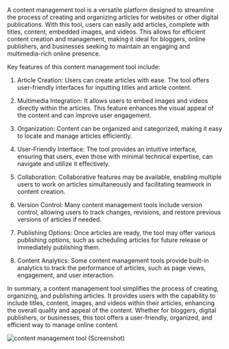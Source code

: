 A content management tool is a versatile platform designed to streamline the process of creating and organizing articles for websites or other digital publications. With this tool, users can easily add articles, complete with titles, content, embedded images, and videos. This allows for efficient content creation and management, making it ideal for bloggers, online publishers, and businesses seeking to maintain an engaging and multimedia-rich online presence.

Key features of this content management tool include:

1. Article Creation: Users can create articles with ease. The tool offers user-friendly interfaces for inputting titles and article content.

2. Multimedia Integration: It allows users to embed images and videos directly within the articles. This feature enhances the visual appeal of the content and can improve user engagement.

3. Organization: Content can be organized and categorized, making it easy to locate and manage articles efficiently.

4. User-Friendly Interface: The tool provides an intuitive interface, ensuring that users, even those with minimal technical expertise, can navigate and utilize it effectively.

5. Collaboration: Collaborative features may be available, enabling multiple users to work on articles simultaneously and facilitating teamwork in content creation.

6. Version Control: Many content management tools include version control, allowing users to track changes, revisions, and restore previous versions of articles if needed.

7. Publishing Options: Once articles are ready, the tool may offer various publishing options, such as scheduling articles for future release or immediately publishing them.

8. Content Analytics: Some content management tools provide built-in analytics to track the performance of articles, such as page views, engagement, and user interaction.

In summary, a content management tool simplifies the process of creating, organizing, and publishing articles. It provides users with the capability to include titles, content, images, and videos within their articles, enhancing the overall quality and appeal of the content. Whether for bloggers, digital publishers, or businesses, this tool offers a user-friendly, organized, and efficient way to manage online content.

![content management tool (Screenshot)](https://github.com/bhoyarkalyani12/Bharat-Intern-completed-Tasks-/assets/131539350/b841a7df-9c08-4a0a-9a69-556c72bf84c9)



